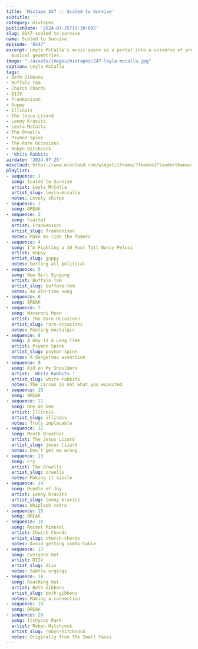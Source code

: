 ```yaml
---
title: 'Mixtape 247 :: Scaled to Survive'
subtitle: ''
category: mixtapes
publishDate: '2024-07-25T15:30:00Z'
slug: 0247-scaled-to-survive
name: Scaled to Survive
episode: '0247'
excerpt: Leyla McCalla’s music opens up a portal into a universe of previously impossible
  musical geometries.
image: "~/assets/images/mixtapes/247-leyla-mccalla.jpg"
caption: Leyla McCalla
tags:
- Beth Gibbons
- Buffalo Tom
- Church Chords
- DIIV
- Frankenixon
- Guppy
- Illinois
- The Jesus Lizard
- Lenny Kravitz
- Leyla McCalla
- The Orwells
- Psymon Spine
- The Rare Occasions
- Robyn Hitchcock
- 'White Rabbits '
airdate: '2024-07-25'
mixcloud: https://www.mixcloud.com/widget/iframe/?feed=%2Flouderthanwar%2Fthe-mixtape-247-scaled-to-survive-2024-07-25%2F&hide_artwork=1&hide_cover=1
playlist:
- sequence: 1
  song: Scaled to Survive
  artist: Leyla McCalla
  artist_slug: leyla-mccalla
  notes: Lovely chirps
- sequence: 2
  song: BREAK
- sequence: 3
  song: Coastal
  artist: Frankenixon
  artist_slug: frankenixon
  notes: Make me ride the faders
- sequence: 4
  song: I’m Fighting a 10 Foot Tall Nancy Pelosi
  artist: Guppy
  artist_slug: guppy
  notes: Getting all political
- sequence: 5
  song: New Girl Singing
  artist: Buffalo Tom
  artist_slug: buffalo-tom
  notes: An old-time song
- sequence: 6
  song: BREAK
- sequence: 7
  song: Macaroni Moon
  artist: The Rare Occasions
  artist_slug: rare-occasions
  notes: Feeling nostalgic
- sequence: 8
  song: A Day Is A Long Time
  artist: Psymon Spine
  artist_slug: psymon-spine
  notes: A dangerous assertion
- sequence: 9
  song: Kid on My Shoulders
  artist: 'White Rabbits '
  artist_slug: white-rabbits
  notes: The circus is not what you expected
- sequence: 10
  song: BREAK
- sequence: 11
  song: One On One
  artist: Illinois
  artist_slug: illinois
  notes: Truly implacable
- sequence: 12
  song: Mouth Breather
  artist: The Jesus Lizard
  artist_slug: jesus-lizard
  notes: Don’t get me wrong
- sequence: 13
  song: Fry
  artist: The Orwells
  artist_slug: orwells
  notes: Making it sizzle
- sequence: 14
  song: Bundle of Joy
  artist: Lenny Kravitz
  artist_slug: lenny-kravitz
  notes: Whiplash retro
- sequence: 15
  song: BREAK
- sequence: 16
  song: Recent Mineral
  artist: Church Chords
  artist_slug: church-chords
  notes: Avoid getting comfortable
- sequence: 17
  song: Everyone Out
  artist: DIIV
  artist_slug: diiv
  notes: Subtle urgings
- sequence: 18
  song: Reaching Out
  artist: Beth Gibbons
  artist_slug: beth-gibbons
  notes: Making a connection
- sequence: 19
  song: BREAK
- sequence: 20
  song: Itchycoo Park
  artist: Robyn Hitchcock
  artist_slug: robyn-hitchcock
  notes: Originally from The Small Faces
---
```


